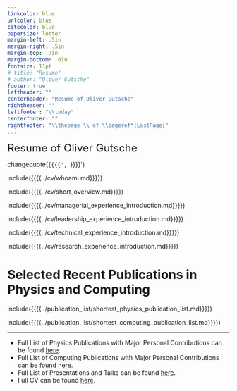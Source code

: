 ```yaml
---
linkcolor: blue
urlcolor: blue
citecolor: blue
papersize: letter
margin-left: .5in
margin-right: .5in
margin-top: .7in
margin-bottom: .6in
fontsize: 11pt
# title: "Resume"
# author: "Oliver Gutsche"
footer: true
leftheader: ""
centerheader: "Resume of Oliver Gutsche"
rightheader: ""
leftfooter: "\\today"
centerfooter: ""
rightfooter: "\\thepage \\ of \\pageref*{LastPage}"
...
```


<span style="font-size:24px;">Resume of Oliver Gutsche</span>

changequote(`{{{{', `}}}}')

include({{{{../cv/whoami.md}}}})

<!--  ------------------- -->

include({{{{../cv/short_overview.md}}}})

<!--  ------------------- -->


include({{{{../cv/managerial_experience_introduction.md}}}})

<!--  ------------------- -->


include({{{{../cv/leadership_experience_introduction.md}}}})

<!--  ------------------- -->


include({{{{../cv/technical_experience_introduction.md}}}})

<!-- \newpage -->

include({{{{../cv/research_experience_introduction.md}}}})

# Selected Recent Publications in Physics and Computing

include({{{{../publication_list/shortest_physics_publication_list.md}}}})

include({{{{../publication_list/shortest_computing_publication_list.md}}}})

----------

* Full List of Physics Publications with Major Personal Contributions can be found [here](https://github.com/gutsche/ForThePublic/raw/master/publication_list/physics_publication_list.pdf).
* Full List of Computing Publications with Major Personal Contributions can be found [here](https://github.com/gutsche/ForThePublic/raw/master/publication_list/computing_publication_list.pdf).
* Full List of Presentations and Talks can be found [here](https://github.com/gutsche/ForThePublic/raw/master/talk_list/talk_list.pdf).
* Full CV can be found [here](https://github.com/gutsche/ForThePublic/raw/master/cv/cv.pdf).
